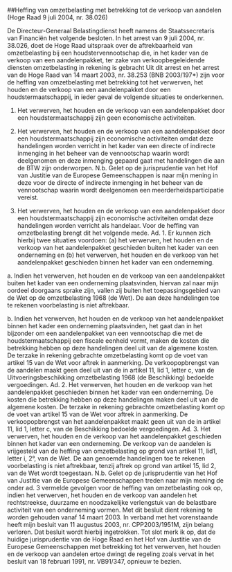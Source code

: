 <meta http-equiv='Content-Type' content='text/html; charset=utf-8' />

##Heffing van omzetbelasting met betrekking tot de verkoop van aandelen (Hoge Raad 9 juli 2004, nr. 38.026)

De Directeur-Generaal Belastingdienst heeft namens de Staatssecretaris van Financiën het volgende besloten.     In het arrest van 9 juli 2004, nr. 38.026, doet de Hoge Raad uitspraak over de aftrekbaarheid van omzetbelasting bij een houdstervennootschap die, in het kader van de verkoop van een aandelenpakket, ter zake van verkoopbegeleidende diensten omzetbelasting in rekening is gebracht Uit dit arrest en het arrest van de Hoge Raad van 14 maart 2003, nr. 38.253 (BNB 2003/197*) zijn voor de heffing van omzetbelasting met betrekking tot het verwerven, het houden en de verkoop van een aandelenpakket door een houdstermaatschappij, in ieder geval de volgende situaties te onderkennen. 

1. Het verwerven, het houden en de verkoop van een aandelenpakket door een houdstermaatschappij zijn geen economische activiteiten.  

2. Het verwerven, het houden en de verkoop van een aandelenpakket door een houdstermaatschappij zijn economische activiteiten omdat deze handelingen worden verricht in het kader van een directe of indirecte inmenging in het beheer van de vennootschap waarin wordt deelgenomen en deze inmenging gepaard gaat met handelingen die aan de BTW zijn onderworpen. N.b. Gelet op de jurisprudentie van het Hof van Justitie van de Europese Gemeenschappen is naar mijn mening in deze voor de directe of indirecte inmenging in het beheer van de vennootschap waarin wordt deelgenomen een meerderheidsparticipatie vereist.  

3. Het verwerven, het houden en de verkoop van een aandelenpakket door een houdstermaatschappij zijn economische activiteiten omdat deze handelingen worden verricht als handelaar. Voor de heffing van omzetbelasting brengt dit het volgende mede. Ad. 1. Er kunnen zich hierbij twee situaties voordoen: (a) het verwerven, het houden en de verkoop van het aandelenpakket geschieden buiten het kader van een onderneming en (b) het verwerven, het houden en de verkoop van het aandelenpakket geschieden binnen het kader van een onderneming. 

a. Indien het verwerven, het houden en de verkoop van een aandelenpakket buiten het kader van een onderneming plaatsvinden, hiervan zal naar mijn oordeel doorgaans sprake zijn, vallen zij buiten het toepassingsgebied van de Wet op de omzetbelasting 1968 (de Wet). De aan deze handelingen toe te rekenen voorbelasting is niet aftrekbaar.  

b. Indien het verwerven, het houden en de verkoop van het aandelenpakket binnen het kader een onderneming plaatsvinden, het gaat dan in het bijzonder om een aandelenpakket van een vennootschap die met de houdstermaatschappij een fiscale eenheid vormt, maken de kosten die betrekking hebben op deze handelingen deel uit van de algemene kosten. De terzake in rekening gebrachte omzetbelasting komt op de voet van artikel 15 van de Wet voor aftrek in aanmerking. De verkoopopbrengst van de aandelen maakt geen deel uit van de in artikel 11, lid 1, letter c, van de Uitvoeringsbeschikking omzetbelasting 1968 (de Beschikking) bedoelde vergoedingen.   Ad. 2. Het verwerven, het houden en de verkoop van het aandelenpakket geschieden binnen het kader van een onderneming. De kosten die betrekking hebben op deze handelingen maken deel uit van de algemene kosten. De terzake in rekening gebrachte omzetbelasting komt op de voet van artikel 15 van de Wet voor aftrek in aanmerking. De verkoopopbrengst van het aandelenpakket maakt geen uit van de in artikel 11, lid 1, letter c, van de Beschikking bedoelde vergoedingen. Ad. 3. Het verwerven, het houden en de verkoop van het aandelenpakket geschieden binnen het kader van een onderneming. De verkoop van de aandelen is vrijgesteld van de heffing van omzetbelasting op grond van artikel 11, lid1, letter i, 2°, van de Wet. De aan genoemde handelingen toe te rekenen voorbelasting is niet aftrekbaar, tenzij aftrek op grond van artikel 15, lid 2, van de Wet wordt toegestaan. N.b. Gelet op de jurisprudentie van het Hof van Justitie van de Europese Gemeenschappen treden naar mijn mening de onder ad. 3 vermelde gevolgen voor de heffing van omzetbelasting ook op, indien het verwerven, het houden en de verkoop van aandelen het rechtstreekse, duurzame en noodzakelijke verlengstuk van de belastbare activiteit van een onderneming vormen.   Met dit besluit dient rekening te worden gehouden vanaf 14 maart 2003. In verband met het vorenstaande heeft mijn besluit van 11 augustus 2003, nr. CPP2003/1951M, zijn belang verloren. Dat besluit wordt hierbij ingetrokken. Tot slot merk ik op, dat de huidige jurisprudentie van de Hoge Raad en het Hof van Justitie van de Europese Gemeenschappen met betrekking tot het verwerven, het houden en de verkoop van aandelen ertoe dwingt de regeling zoals vervat in het besluit van 18 februari 1991, nr. VB91/347, opnieuw te bezien.    

